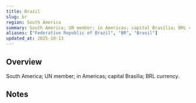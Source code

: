```yaml
---
title: Brazil
slug: br
region: South America
summary: South America; UN member; in Americas; capital Brasília; BRL currency.
aliases: ["Federative Republic of Brazil", "BR", "Brasil"]
updated_at: 2025-10-13
---
```


## Overview

South America; UN member; in Americas; capital Brasília; BRL currency.

## Notes

<!-- Add your first note below -->
